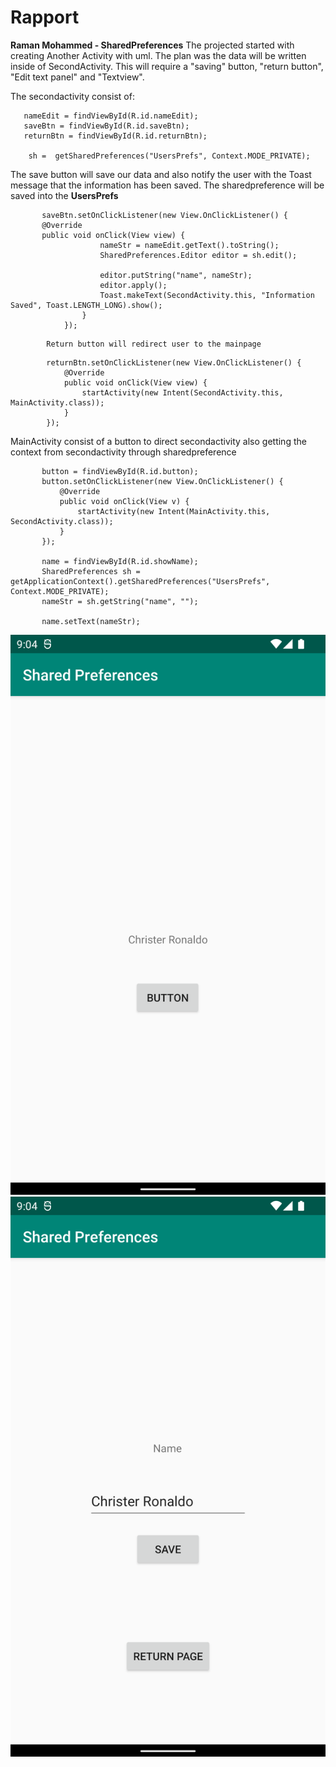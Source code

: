 
# Rapport

**Raman Mohammed - SharedPreferences**
The  projected started with creating Another Activity with uml. The plan was the data will be written inside of SecondActivity.
This will require  a "saving" button, "return  button", "Edit text panel" and  "Textview".

The secondactivity consist of:

```
   nameEdit = findViewById(R.id.nameEdit);
   saveBtn = findViewById(R.id.saveBtn);
   returnBtn = findViewById(R.id.returnBtn);

    sh =  getSharedPreferences("UsersPrefs", Context.MODE_PRIVATE);
```

The save button will save  our data and also notify the user with the Toast message that the information has been saved.
The sharedpreference will be saved into the **UsersPrefs**
```
       saveBtn.setOnClickListener(new View.OnClickListener() {
       @Override
       public void onClick(View view) {
                    nameStr = nameEdit.getText().toString();
                    SharedPreferences.Editor editor = sh.edit();

                    editor.putString("name", nameStr);
                    editor.apply();
                    Toast.makeText(SecondActivity.this, "Information Saved", Toast.LENGTH_LONG).show();
                }
            });
```
            Return button will redirect user to the mainpage
```
        returnBtn.setOnClickListener(new View.OnClickListener() {
            @Override
            public void onClick(View view) {
                startActivity(new Intent(SecondActivity.this, MainActivity.class));
            }
        });
```
MainActivity consist of a  button  to direct secondactivity also  getting the context from secondactivity through sharedpreference
 ```
        button = findViewById(R.id.button);
        button.setOnClickListener(new View.OnClickListener() {
            @Override
            public void onClick(View v) {
                startActivity(new Intent(MainActivity.this, SecondActivity.class));
            }
        });

        name = findViewById(R.id.showName);
        SharedPreferences sh = getApplicationContext().getSharedPreferences("UsersPrefs", Context.MODE_PRIVATE);
        nameStr = sh.getString("name", "");

        name.setText(nameStr);
 ```



![](firstpage.png)
![](secondpage.png)
